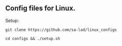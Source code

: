 ## Config files for Linux.

Setup:
```
git clone https://github.com/sa-lad/linux_configs

cd configs && ./setup.sh
```
